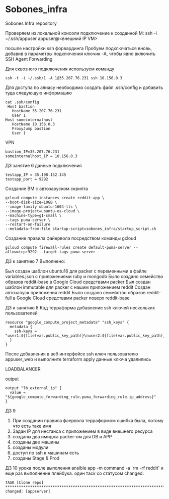 # Sobones_infra
Sobones Infra repository

Проверяем из локальной консоли подключение к созданной
M: ssh -i ~/.ssh/appuser appuser@<внешний IP VM>

посшле настройки ssh форвардинга 
Пробуем подключаться вновь, добавив в параметры
подключения ключик -A, чтобы явно включить SSH Agent
Forwarding

Для сквозного подключения используем команду

````
ssh -t -i ~/.ssh/1 -A 1@35.207.76.231 ssh 10.156.0.3
````

Для доступа по алиасу необходимо создать файл .ssh/config и добавить туда следующую информацию
````
cat .ssh/config
 Host bastion
   HostName 35.207.76.231
   User 1
Host someinternalhost
   HostName 10.156.0.3
   ProxyJump bastion
   User 1
````

VPN
````
bastion_IP=35.207.76.231
someinternalhost_IP = 10.156.0.3
````

ДЗ занятие 6
данные подключения

````
testapp_IP = 35.198.152.145
testapp_port = 9292
````

Создание ВМ с автозаруском скрипта
````
gcloud compute instances create reddit-app \
--boot-disk-size=10GB \
--image-family ubuntu-1604-lts \
--image-project=ubuntu-os-cloud \
--machine-type=g1-small \
--tags puma-server \
--restart-on-failure
--metadata-from-file startup-script=sobones_infra/startup_script.sh
````

Создание правила файервола посредством команды gcloud
````
gcloud compute firewall-rules create default-puma-server --allow=tcp:9292 --target-tags puma-server
````

ДЗ к занятию 7
Выполнено:

Был создан шаблон ubuntu16 для packer c переменными в файле variables.json с приложениями ruby и mongodb
Было создано семейство образов reddit-base в Google Cloud средствами packer
Был создан шаблон immutable для packer с нашим приложением reddit
Создан автозапуск приложения reddit
Было создано семейство образов reddit-full в Google Cloud средствами packer поверх reddit-base

ДЗ к занятию 8
Код терраформа добавление ssh ключей нескольких пользователей
````
resource "google_compute_project_metadata" "ssh_keys" {
  metadata {
    ssh-keys = "user1:${file(var.public_key_path)}\nuser2:${file(var.public_key_path)}"
  }
}
````
После добавления в веб интерфейсе ssh ключ пользователю appuser_web и выполните terraform apply данные ключа удалились


LOADBALANCER

output

````
output "lb_external_ip" {
  value = "${google_compute_forwarding_rule.puma_forwarding_rule.ip_address}"
}
````

ДЗ 9

1) При создании правила фаервола терраформом ошибка была, потому что есть таке имя
2) Задан IP для инстанса с приложением в виде внешнего ресурса
3) созданы два имиджа packer-ом для DB и  APP
4) созданы две машины
5) созданы модули
6) доступ по ssh к  машинам есть
7) созданы Stage & Prod

ДЗ 10 урока
после выполения ansible app -m command -a 'rm -rf reddit' 
и еще раз выполнение плейбука.  один таск со статусом changed:

````
TASK [Clone repo] ***************************************************************************************************
changed: [appserver]
````


